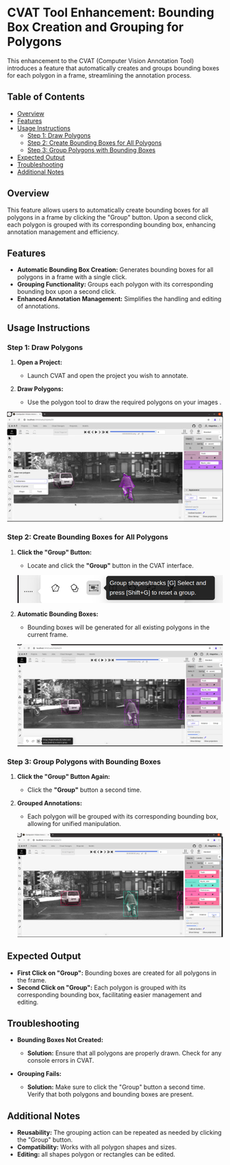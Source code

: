 ﻿
# CVAT Tool Enhancement: Bounding Box Creation and Grouping for Polygons

This enhancement to the CVAT (Computer Vision Annotation Tool) introduces a feature that automatically creates and groups bounding boxes for each polygon in a frame, streamlining the annotation process.

## Table of Contents
- [Overview](#overview)
- [Features](#features)
- [Usage Instructions](#usage-instructions)
  - [Step 1: Draw Polygons](#step-1-draw-polygons)
  - [Step 2: Create Bounding Boxes for All Polygons](#step-2-create-bounding-boxes-for-all-polygons)
  - [Step 3: Group Polygons with Bounding Boxes](#step-3-group-polygons-with-bounding-boxes)
- [Expected Output](#expected-output)
- [Troubleshooting](#troubleshooting)
- [Additional Notes](#additional-notes)

## Overview

This feature allows users to automatically create bounding boxes for all polygons in a frame by clicking the "Group" button. Upon a second click, each polygon is grouped with its corresponding bounding box, enhancing annotation management and efficiency.

## Features

- **Automatic Bounding Box Creation:** Generates bounding boxes for all polygons in a frame with a single click.
- **Grouping Functionality:** Groups each polygon with its corresponding bounding box upon a second click.
- **Enhanced Annotation Management:** Simplifies the handling and editing of annotations.

## Usage Instructions

### Step 1: Draw Polygons

1. **Open a Project:**
   - Launch CVAT and open the project you wish to annotate.
   
2. **Draw Polygons:**
   - Use the polygon tool to draw the required polygons on your images .

![Drawing Polygons](https://github.com/SalmaElsaid/image-of-cvat/blob/main/draw_polygon.png)

### Step 2: Create Bounding Boxes for All Polygons

1. **Click the "Group" Button:**
   - Locate and click the **"Group"** button in the CVAT interface.
   
    ![group button ](https://github.com/SalmaElsaid/image-of-cvat/blob/main/group_button.png)
   
2. **Automatic Bounding Boxes:**
   - Bounding boxes will be generated for all existing polygons in the current frame.

   ![Bounding Boxes Created](https://github.com/SalmaElsaid/image-of-cvat/blob/main/bounding_box.png)

### Step 3: Group Polygons with Bounding Boxes

1. **Click the "Group" Button Again:**
   - Click the **"Group"** button a second time.
   
2. **Grouped Annotations:**
   - Each polygon will be grouped with its corresponding bounding box, allowing for unified manipulation.

   ![Grouped Annotations](https://github.com/SalmaElsaid/image-of-cvat/blob/main/grouping_shapes.png)

## Expected Output

- **First Click on "Group":** Bounding boxes are created for all polygons in the frame.
- **Second Click on "Group":** Each polygon is grouped with its corresponding bounding box, facilitating easier management and editing.

## Troubleshooting

- **Bounding Boxes Not Created:**
  - **Solution:** Ensure that all polygons are properly drawn. Check for any console errors in CVAT.
  
- **Grouping Fails:**
  - **Solution:** Make sure to click the "Group" button a second time. Verify that both polygons and bounding boxes are present.

## Additional Notes

- **Reusability:** The grouping action can be repeated as needed by clicking the "Group" button.
- **Compatibility:** Works with all polygon shapes and sizes.
- **Editing:** all shapes polygon or rectangles can be edited.




